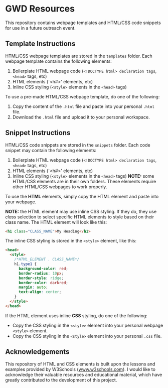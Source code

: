 # GWD Resources

This repository contains webpage templates and HTML/CSS code snippets for use in a future outreach event.

## Template Instructions

HTML/CSS webpage templates are stored in the `templates` folder. Each webpage template contains the following elements:

1. Boilerplate HTML webpage code (`<!DOCTYPE html> declaration tags`, `<head>` tags, etc)
2. HTML elements (`<h#>' elements, etc)
3. Inline CSS styling (`<style>` elements in the `<head>` tags)

To use a pre-made HTML/CSS webpage template, do one of the following:
1. Copy the content of the `.html` file and paste into your personal `.html` file.
2. Download the `.html` file and upload it to your personal workspace.

## Snippet Instructions

HTML/CSS code snippets are stored in the `snippets` folder. Each code snippet may contain the following elements:

1. Boilerplate HTML webpage code (`<!DOCTYPE html> declaration tags`, `<head>` tags, etc)
2. HTML elements (`<h#>' elements, etc)
3. Inline CSS styling (`<style>` elements in the `<head>` tags)
**NOTE:** some HTML/CSS elements are in their own folders. These elements require other HTML/CSS webpages to work properly.  


To use the **HTML** elements, simply copy the HTML element and paste into your webpage.

**NOTE:** the HTML element may use inline CSS styling. If they do, they use _class_ selection to select specific HTML elements to style based on their class name. The HTML element will look like this:

```html
<h1 class="CLASS_NAME">My Heading</h1>
```

The inline CSS styling is stored in the `<style>` element, like this:

```html
<head>
  <style>
    /*HTML_ELEMENT . CLASS_NAME*/
    h1.type1 {
      background-color: red;
      border-radius: 10px;
      border-style: ridge;
      border-color: darkred;
      margin: auto;
      text-align: center;
    }
  </style>
</head>
```

If the HTML element uses inline **CSS** styling, do one of the following:

- Copy the CSS styling in the `<style>` element into your personal webpage `<style>` element.
- Copy the CSS styling in the `<style>` element into your personal `.css` file.

## Acknowledgements

This repository of HTML and CSS elements is built upon the lessons and examples provided by W3Schools (www.w3schools.com). I would like to acknowledge their valuable resources and educational material, which have greatly contributed to the development of this project.
